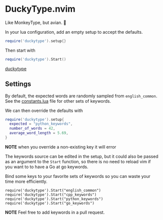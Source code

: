# DuckyType.nvim

Like MonkeyType, but avian. 🦆

In your lua configuration, add an empty setup to accept the defaults.

```lua
require('duckytype').setup{}
```

Then start with

```lua
require('duckytype').Start()
```

[duckytype](https://user-images.githubusercontent.com/104157438/164890512-a82ed072-d9ff-451c-8bfe-47a292486759.mov)

## Settings

By default, the expected words are randomly sampled from `english_common`.
See the [constants.lua](lua/duckytype/constants.lua) file for other sets of
keywords.

We can then override the defaults with

```lua
require('duckytype').setup{
  expected = "python_keywords",
  number_of_words = 42,
  average_word_length = 5.69,
}
```

**NOTE** when you override a non-existing key it will error

The keywords source can be edited in the setup, but it could also be passed as
an argument to the `Start` function, so there is no need to reload vim if you
want to to have a Go at go keywords.

Bind some keys to your favorite sets of keywords so you can waste your time
more efficiently.

```vim
require('duckytype').Start("english_common")
require('duckytype').Start("cpp_keywords")
require('duckytype').Start("python_keywords")
require('duckytype').Start("go_keywords")
```

**NOTE** Feel free to add keywords in a pull request.

#
